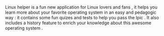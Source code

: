 Linux helper is a fun new application for Linux lovers and fans , it helps you learn more about your favorite operating system 
in an easy and pedagogic way : it contains some fun quizes and tests to help you pass the lpic . It also includes a history feature 
to enrich your knowledge about this awesome operating system .   









